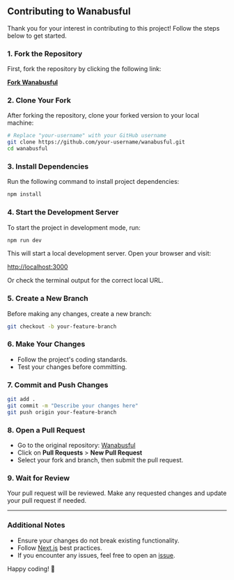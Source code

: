 ## Contributing to Wanabusful

Thank you for your interest in contributing to this project! Follow the steps below to get started.

### 1. Fork the Repository

First, fork the repository by clicking the following link:

[**Fork Wanabusful**](https://github.com/OhWhatsThis/wanabusful/fork)

### 2. Clone Your Fork

After forking the repository, clone your forked version to your local machine:

```bash
# Replace "your-username" with your GitHub username
git clone https://github.com/your-username/wanabusful.git
cd wanabusful
```

### 3. Install Dependencies

Run the following command to install project dependencies:

```bash
npm install
```

### 4. Start the Development Server

To start the project in development mode, run:

```bash
npm run dev
```

This will start a local development server. Open your browser and visit:

[http://localhost:3000](http://localhost:3000)

Or check the terminal output for the correct local URL.

### 5. Create a New Branch

Before making any changes, create a new branch:

```bash
git checkout -b your-feature-branch
```

### 6. Make Your Changes

- Follow the project's coding standards.
- Test your changes before committing.

### 7. Commit and Push Changes

```bash
git add .
git commit -m "Describe your changes here"
git push origin your-feature-branch
```

### 8. Open a Pull Request

- Go to the original repository: [Wanabusful](https://github.com/OhWhatsThis/wanabusful)
- Click on **Pull Requests** > **New Pull Request**
- Select your fork and branch, then submit the pull request.

### 9. Wait for Review

Your pull request will be reviewed. Make any requested changes and update your pull request if needed.

---

### Additional Notes

- Ensure your changes do not break existing functionality.
- Follow [Next.js](https://nextjs.org/) best practices.
- If you encounter any issues, feel free to open an [issue](https://github.com/OhWhatsThis/wanabusful/issues).

Happy coding! 🚀

